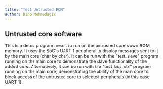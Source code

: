 ```yaml
---
title: "Test Untrusted ROM"
author: Dino Mehmedagić
---
```



## Untrusted core software

This is a demo program meant to run on the untrusted core's own ROM memory. It uses the SoC's UART 1 peripheral to display messages
sent to it by the main core (char by char). It can be run with the "test_slave" program running on the main core to demonstrate the
slave functionality of the added core. Alternatively, it can be run with the "test_bus_ctrl" program running on the main core,
demonstrating the ability of the main core to block access of the untrusted core to selected peripherals (in this case UART 1).